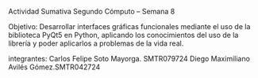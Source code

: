 Actividad Sumativa Segundo Cómputo – Semana 8

Objetivo: Desarrollar interfaces gráficas funcionales mediante el uso de la
biblioteca PyQt5 en Python, aplicando los conocimientos del uso de la librería
y poder aplicarlos a problemas de la vida real.


integrantes:
Carlos Felipe Soto Mayorga. SMTR079724 
Diego Maximiliano Avilés Gómez.SMTR042724





